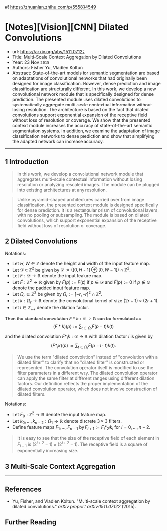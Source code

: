#! https://zhuanlan.zhihu.com/p/555834549
# [Notes][Vision][CNN] Dilated Convolutions

* url: https://arxiv.org/abs/1511.07122
* Title: Multi-Scale Context Aggregation by Dilated Convolutions
* Year: 23 Nov `2015`
* Authors: Fisher Yu, Vladlen Koltun
* Abstract: State-of-the-art models for semantic segmentation are based on adaptations of convolutional networks that had originally been designed for image classification. However, dense prediction and image classification are structurally different. In this work, we develop a new convolutional network module that is specifically designed for dense prediction. The presented module uses dilated convolutions to systematically aggregate multi-scale contextual information without losing resolution. The architecture is based on the fact that dilated convolutions support exponential expansion of the receptive field without loss of resolution or coverage. We show that the presented context module increases the accuracy of state-of-the-art semantic segmentation systems. In addition, we examine the adaptation of image classification networks to dense prediction and show that simplifying the adapted network can increase accuracy.

----------------------------------------------------------------------------------------------------

## 1 Introduction

> In this work, we develop a convolutional network module that aggregates multi-scale contextual information without losing resolution or analyzing rescaled images. The module can be plugged into existing architectures at any resolution.

> Unlike pyramid-shaped architectures carried over from image classification, the presented context module is designed specifically for dense prediction. It is a rectangular prism of convolutional layers, with no pooling or subsampling. The module is based on dilated convolutions, which support exponential expansion of the receptive field without loss of resolution or coverage.

## 2 Dilated Convolutions

Notations:
* Let $H, W \in \mathbb{Z}$ denote the height and width of the input feature map.
* Let $\mathcal{D} \subset \mathbb{Z}^{2}$ be given by $\mathcal{D} := ([0, H-1] \oplus [0, W-1]) \cap \mathbb{Z}^{2}$.
* Let $F: \mathcal{D} \to \mathbb{R}$ denote the input feature map.
* Let $\tilde{F}: \mathbb{Z}^{2} \to \mathbb{R}$ given by $\tilde{F}(p) := F(p)$ if $p \in \mathcal{D}$ and $\tilde{F}(p) := 0$ if $p \notin \mathcal{D}$ denote the padded input feature map.
* Let $\Omega_{r} \subseteq \mathbb{Z}^{2}$ be given by $\Omega_{r} := [-r, +r]^{2} \cap \mathbb{Z}^{2}$.
* Let $k: \Omega_{r} \to \mathbb{R}$ denote the convolutional kernel of size $(2r+1) \times (2r+1)$.
* Let $l \in \mathbb{Z}_{++}$ denote the dilation factor.

Then the standard convolution $F * k: \mathcal{D} \to \mathbb{R}$ can be formulated as
$$(F * k)(p) := \sum_{t \in \Omega_{r}}\tilde{F}(p - t)k(t) \tag{1}$$
and the dilated convolution $F *_{l} k: \mathcal{D} \to \mathbb{R}$ with dilation factor $l$ is given by
$$(F *_{l} k)(p) := \sum_{t \in \Omega_{r}}\tilde{F}(p - l \cdot t)k(t). \tag{2}$$

> We use the term "dilated convolution" instead of "convolution with a dilated filter" to clarify that no "dilated filter" is constructed or represented. The convolution operator itself is modified to use the filter parameters in a different way. The dilated convolution operator can apply the same filter at different ranges using different dilation factors. Our definition reflects the proper implementation of the dilated convolution operator, which does not involve construction of dilated filters.

Notations:
* Let $F_{0}: \mathbb{Z}^{2} \to \mathbb{R}$ denote the input feature map.
* Let $k_{0}, ..., k_{n-2}: \Omega_{1} \to \mathbb{R}$ denote discrete $3 \times 3$ filters.
* Define feature maps $F_{1}, ..., F_{n-1}$ by $F_{i+1} := F_{i} *_{2^{i}} k_{i}$ for $i = 0, ..., n-2$.

> It is easy to see that the size of the receptive field of each element in $F_{i+1}$ is $(2^{i+2}-1) \times (2^{i+2} - 1)$. The receptive field is a square of exponentially increasing size.

## 3 Multi-Scale Context Aggregation



----------------------------------------------------------------------------------------------------

## References

* Yu, Fisher, and Vladlen Koltun. "Multi-scale context aggregation by dilated convolutions." *arXiv preprint arXiv:1511.07122* (2015).

## Further Reading

